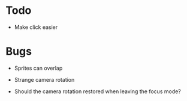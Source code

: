 # Todo

- Make click easier

# Bugs

- Sprites can overlap

- Strange camera rotation
- Should the camera rotation restored when leaving the focus mode?